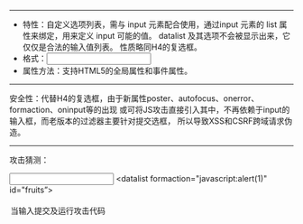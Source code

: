 ------

* 特性：自定义选项列表，需与 input 元素配合使用，通过input 元素的 list 属性来绑定，用来定义 input 可能的值。
       datalist 及其选项不会被显示出来，它仅仅是合法的输入值列表。
       性质略同H4的复选框。
* 格式：<input id=”fruits” list=”fruits” />
       <datalist id=”fruits”>
       <option value=”Apple”>
       <option value=”Banana”>
       </datalist>
* 属性方法：支持HTML5的全局属性和事件属性。

------

安全性：代替H4的复选框，由于新属性poster、autofocus、onerror、formaction、oninput等的出现
        或可将JS攻击直接引入其中，不再依赖于input的输入框，而老版本的过滤器主要针对提交选框，
        所以导致XSS和CSRF跨域请求伪造。
        
------

攻击猜测：
        <form>
        <input>
        <datalist formaction="javascript:alert(1)" id="fruits”>
        <option value=”Apple”>
        <option value=”Banana”>
        </datalist>
        当输入提交及运行攻击代码

